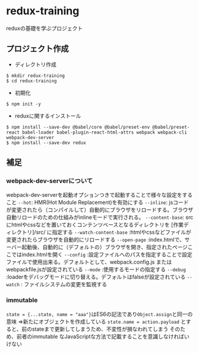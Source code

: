 # redux-training
reduxの基礎を学ぶプロジェクト

## プロジェクト作成
- ディレクトリ作成
```
$ mkdir redux-training
$ cd redux-training
```
- 初期化
```
$ npm init -y
```
- reduxに関するインストール
```
$ npm install --save-dev @babel/core @babel/preset-env @babel/preset-react babel-loader babel-plugin-react-html-attrs webpack webpack-cli webpack-dev-server
$ npm install --save-dev redux
```


## 補足
### webpack-dev-serverについて
webpack-dev-serverを起動オプションつきで起動することで様々な設定をすること
`--hot`: HMR(Hot Module Replacement)を有効にする
`--inline`: jsコードが変更されたら（コンパイルして）自動的にブラウザをリロードする。ブラウザ自動リロードのための仕組みがinlineモードで実行される。
`--content-base`: srcにhtmlやcssなどを置いておくコンテンツベースとなるディレクトリを [作業ディレクトリ]/src/ に指定する
`--watch-content-base` :htmlやcssなどファイルが変更されたらブラウザを自動的にリロードする
`--open-page` :index.htmlで、サーバー起動後、自動的に（デフォルトの）ブラウザを開き、指定されたページここではindex.htmlを開く
`--config` :設定ファイルへのパスを指定することで設定ファイルで使用出来る。デフォルトとして、webpack.config.js または webpackfile.jsが設定されている
`--mode` :使用するモードの指定する
`--debug` :loaderをデバッグモードに切り替える。デフォルトはfalseが設定されている
`--watch` : ファイルシステムの変更を監視する

### immutable
`state = {...state, name = "aaa"}`はES6の記法であり`Object.assign`と同一の意味 =>新たにオブジェクトを作成している
`state.name = action.payload` とすると、前のstateまで更新してしまうため、不変性が損なわれてしまう
そのため、前者のimmutable なJavaScriptな方法で記載することを意識しなければいけない
